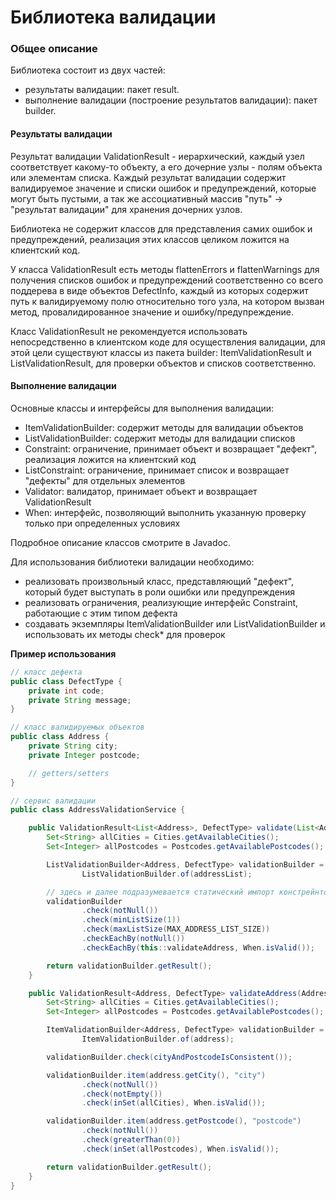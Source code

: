 # Библиотека валидации

### Общее описание

Библиотека состоит из двух частей:
- результаты валидации: пакет result.
- выполнение валидации (построение результатов валидации): пакет builder.

#### Результаты валидации

Результат валидации ValidationResult - иерархический, каждый узел соответствует
какому-то объекту, а его дочерние узлы - полям объекта или элементам списка.
Каждый результат валидации содержит валидируемое значение и списки ошибок
и предупреждений, которые могут быть пустыми, а так же ассоциативный массив
"путь" -> "результат валидации" для хранения дочерних узлов.

Библиотека не содержит классов для представления самих ошибок и предупреждений,
реализация этих классов целиком ложится на клиентский код.

У класса ValidationResult есть методы flattenErrors и flattenWarnings для
получения списков ошибок и предупреждений соответственно со всего поддерева в
виде объектов DefectInfo, каждый из которых содержит путь к валидируемому полю
относительно того узла, на котором вызван метод, провалидированное значение и
ошибку/предупреждение.

Класс ValidationResult не рекомендуется использовать непосредственно в клиентском коде
для осуществления валидации, для этой цели существуют классы из пакета builder:
ItemValidationResult и ListValidationResult, для проверки объектов и списков соответственно.


#### Выполнение валидации

Основные классы и интерфейсы для выполнения валидации:
- ItemValidationBuilder: содержит методы для валидации объектов
- ListValidationBuilder: содержит методы для валидации списков
- Constraint: ограничение, принимает объект и возвращает "дефект", реализация ложится на клиентский код
- ListConstraint: ограничение, принимает список и возвращает "дефекты" для отдельных элементов
- Validator: валидатор, принимает объект и возвращает ValidationResult
- When: интерфейс, позволяющий выполнить указанную проверку только при определенных условиях

Подробное описание классов смотрите в Javadoc.

Для использования библиотеки валидации необходимо:
- реализовать произвольный класс, представляющий "дефект", который будет выступать в роли ошибки или предупреждения
- реализовать ограничения, реализующие интерфейс Constraint, работающие с этим типом дефекта
- создавать экземпляры ItemValidationBuilder или ListValidationBuilder и использовать их методы check* для проверок


**Пример использования**

```java
// класс дефекта
public class DefectType {
    private int code;
    private String message;
}

// класс валидируемых объектов
public class Address {
    private String city;
    private Integer postcode;

    // getters/setters
}

// сервис валидации
public class AddressValidationService {

    public ValidationResult<List<Address>, DefectType> validate(List<Address> addressList) {
        Set<String> allCities = Cities.getAvailableCities();
        Set<Integer> allPostcodes = Postcodes.getAvailablePostcodes();

        ListValidationBuilder<Address, DefectType> validationBuilder =
                ListValidationBuilder.of(addressList);

        // здесь и далее подразумевается статический импорт констрейнтов из некоторого внешнего класса
        validationBuilder
                .check(notNull())
                .check(minListSize(1))
                .check(maxListSize(MAX_ADDRESS_LIST_SIZE))
                .checkEachBy(notNull())
                .checkEachBy(this::validateAddress, When.isValid());

        return validationBuilder.getResult();
    }

    public ValidationResult<Address, DefectType> validateAddress(Address address) {
        Set<String> allCities = Cities.getAvailableCities();
        Set<Integer> allPostcodes = Postcodes.getAvailablePostcodes();

        ItemValidationBuilder<Address, DefectType> validationBuilder =
                ItemValidationBuilder.of(address);

        validationBuilder.check(cityAndPostcodeIsConsistent());

        validationBuilder.item(address.getCity(), "city")
                .check(notNull())
                .check(notEmpty())
                .check(inSet(allCities), When.isValid());

        validationBuilder.item(address.getPostcode(), "postcode")
                .check(notNull())
                .check(greaterThan(0))
                .check(inSet(allPostcodes), When.isValid());

        return validationBuilder.getResult();
    }
}
```
